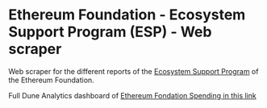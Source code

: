 # Ethereum Foundation - Ecosystem Support Program (ESP) - Web scraper

Web scraper for the different reports of the [Ecosystem Support Program](https://blog.ethereum.org/category/ecosystem-support-program) of the Ethereum Foundation. 

Full Dune Analytics dashboard of [Ethereum Fondation Spending in this link](https://dune.com/fergmolina/ethereum-foundation-spending)